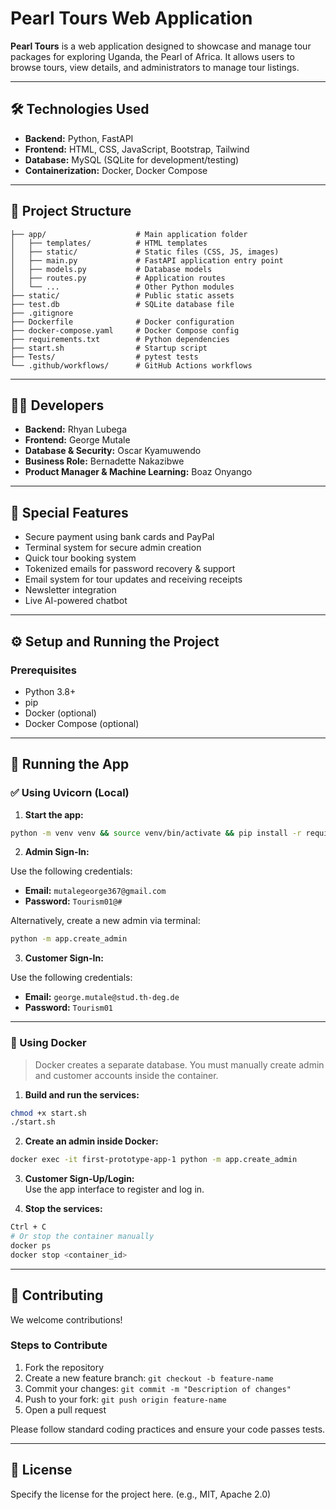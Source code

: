 # Pearl Tours Web Application

**Pearl Tours** is a web application designed to showcase and manage tour packages for exploring Uganda, the Pearl of Africa. It allows users to browse tours, view details, and administrators to manage tour listings.

---

## 🛠 Technologies Used

- **Backend:** Python, FastAPI
- **Frontend:** HTML, CSS, JavaScript, Bootstrap, Tailwind
- **Database:** MySQL (SQLite for development/testing)
- **Containerization:** Docker, Docker Compose

---

## 📁 Project Structure

```
├── app/                    # Main application folder
│   ├── templates/          # HTML templates
│   ├── static/             # Static files (CSS, JS, images)
│   ├── main.py             # FastAPI application entry point
│   ├── models.py           # Database models
│   ├── routes.py           # Application routes
│   └── ...                 # Other Python modules
├── static/                 # Public static assets
├── test.db                 # SQLite database file
├── .gitignore
├── Dockerfile              # Docker configuration
├── docker-compose.yaml     # Docker Compose config
├── requirements.txt        # Python dependencies
├── start.sh                # Startup script
├── Tests/                  # pytest tests
└── .github/workflows/      # GitHub Actions workflows
```

---

## 👨‍💻 Developers

- **Backend:** Rhyan Lubega
- **Frontend:** George Mutale
- **Database & Security:** Oscar Kyamuwendo
- **Business Role:** Bernadette Nakazibwe
- **Product Manager & Machine Learning:** Boaz Onyango

---

## 🌟 Special Features

- Secure payment using bank cards and PayPal
- Terminal system for secure admin creation
- Quick tour booking system
- Tokenized emails for password recovery & support
- Email system for tour updates and receiving receipts
- Newsletter integration
- Live AI-powered chatbot

---

## ⚙️ Setup and Running the Project

### Prerequisites

- Python 3.8+
- pip
- Docker (optional)
- Docker Compose (optional)

---

## 🚀 Running the App

### ✅ Using Uvicorn (Local)

1. **Start the app:**

```bash
python -m venv venv && source venv/bin/activate && pip install -r requirements.txt && python -m uvicorn app.main:app --reload --host localhost
```

2. **Admin Sign-In:**

Use the following credentials:

- **Email:** `mutalegeorge367@gmail.com`
- **Password:** `Tourism01@#`

Alternatively, create a new admin via terminal:

```bash
python -m app.create_admin
```

3. **Customer Sign-In:**

Use the following credentials:

- **Email:** `george.mutale@stud.th-deg.de`
- **Password:** `Tourism01`

---

### 🐳 Using Docker

> Docker creates a separate database. You must manually create admin and customer accounts inside the container.

1. **Build and run the services:**

```bash
chmod +x start.sh
./start.sh
```

2. **Create an admin inside Docker:**

```bash
docker exec -it first-prototype-app-1 python -m app.create_admin
```

3. **Customer Sign-Up/Login:**  
   Use the app interface to register and log in.

4. **Stop the services:**

```bash
Ctrl + C
# Or stop the container manually
docker ps
docker stop <container_id>
```

---

## 🤝 Contributing

We welcome contributions!

### Steps to Contribute

1. Fork the repository
2. Create a new feature branch: `git checkout -b feature-name`
3. Commit your changes: `git commit -m "Description of changes"`
4. Push to your fork: `git push origin feature-name`
5. Open a pull request

Please follow standard coding practices and ensure your code passes tests.

---

## 📄 License

Specify the license for the project here. (e.g., MIT, Apache 2.0)

